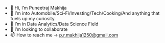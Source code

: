 - 👋 Hi, I’m Puneetraj Makhija
- 👀 I’m into Automobile/Sci-Fi/Investing/Tech/Cooking/And anything that fuels up my curiosity.
- 🌱 I’m in Data Analytics/Data Science Field
- 💞️ I’m looking to collaborate 
- 📫 How to reach me -> p.r.makhija1250@gmail.com

<!---
Puneetraj29/Puneetraj29 is a ✨ special ✨ repository because its `README.md` (this file) appears on your GitHub profile.
You can click the Preview link to take a look at your changes.
--->
